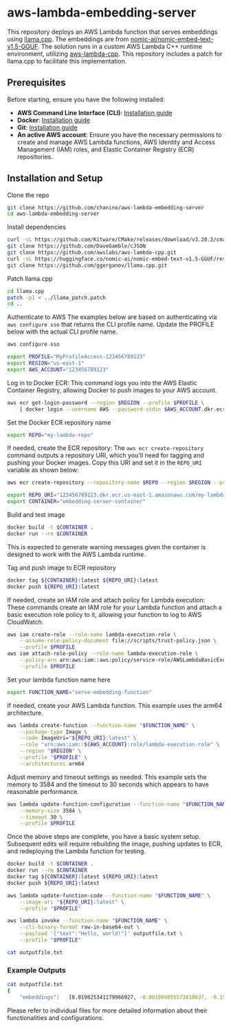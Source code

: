 # aws-lambda-embedding-server

This repository deploys an AWS Lambda function that serves embeddings using [llama.cpp](https://github.com/ggerganov/llama.cpp.git). The embeddings are from [nomic-ai/nomic-embed-text-v1.5-GGUF](https://huggingface.co/nomic-ai/nomic-embed-text-v1.5-GGUF/).  The solution runs in a custom AWS Lambda C++ runtime environment, utilizing [aws-lambda-cpp](https://github.com/awslabs/aws-lambda-cpp.git). This repository includes a patch for llama.cpp to facilitate this implementation.


## Prerequisites
Before starting, ensure you have the following installed:
- **AWS Command Line Interface (CLI)**: [Installation guide](https://aws.amazon.com/cli/)
- **Docker**: [Installation guide](https://docs.docker.com/get-docker/)
- **Git**: [Installation guide](https://git-scm.com/book/en/v2/Getting-Started-Installing-Git)
- **An active AWS account**: Ensure you have the necessary permissions to create and manage AWS Lambda functions, AWS Identity and Access Management (IAM) roles, and Elastic Container Registry (ECR) repositories.


## Installation and Setup

Clone the repo
``` bash
git clone https://github.com/chanino/aws-lambda-embedding-server
cd aws-lambda-embedding-server
```

Install dependencies
``` bash
curl -sL https://github.com/Kitware/CMake/releases/download/v3.20.2/cmake-3.20.2.tar.gz -o cmake.tar.gz
git clone https://github.com/DaveGamble/cJSON
git clone https://github.com/awslabs/aws-lambda-cpp.git
curl -sL https://huggingface.co/nomic-ai/nomic-embed-text-v1.5-GGUF/resolve/main/nomic-embed-text-v1.5.Q8_0.gguf -o nomic-embed-text-v1.5.Q8_0.gguf
git clone https://github.com/ggerganov/llama.cpp.git
```

Patch llama.cpp
``` bash
cd llama.cpp
patch -p1 < ../llama_patch.patch
cd ..
```

Authenticate to AWS
The examples below are based on authenticating via `aws configure sso` that returns the CLI profile name. Update the PROFILE below with the actual CLI profile name.

```bash
aws configure sso
```

``` bash
export PROFILE="MyProfileAccess-123456789123"
export REGION="us-east-1"
export AWS_ACCOUNT="123456789123"
```

Log in to Docker ECR: This command logs you into the AWS Elastic Container Registry, allowing Docker to push images to your AWS account.
``` bash
aws ecr get-login-password --region $REGION --profile $PROFILE \
    | docker login --username AWS --password-stdin $AWS_ACCOUNT.dkr.ecr.$REGION.amazonaws.com
```

Set the Docker ECR repository name
``` bash
export REPO="my-lambda-repo"
```

If needed, create the ECR repository: The `aws ecr create-repository` command outputs a repository URI, which you'll need for tagging and pushing your Docker images. Copy this URI and set it in the `REPO_URI` variable as shown below:
```bash
aws ecr create-repository --repository-name $REPO --region $REGION --profile $PROFILE
```

``` bash
export REPO_URI="123456789123.dkr.ecr.us-east-1.amazonaws.com/my-lambda-repo"
export CONTAINER="embedding-server-container"
```

Build and test image
```bash
docker build -t $CONTAINER .
docker run --rm $CONTAINER
```
This is expected to generate warning messages given the container is designed to work with the AWS Lambda runtime.

Tag and push image to ECR repository
```bash
docker tag ${CONTAINER}:latest ${REPO_URI}:latest
docker push ${REPO_URI}:latest
```

If needed, create an IAM role and attach policy for Lambda execution: These commands create an IAM role for your Lambda function and attach a basic execution role policy to it, allowing your function to log to AWS CloudWatch.
``` bash
aws iam create-role --role-name lambda-execution-role \
    --assume-role-policy-document file://scripts/trust-policy.json \
    --profile $PROFILE
aws iam attach-role-policy --role-name lambda-execution-role \
    --policy-arn arn:aws:iam::aws:policy/service-role/AWSLambdaBasicExecutionRole \
    --profile $PROFILE
```

Set your lambda function name here
``` bash
export FUNCTION_NAME="serve-embedding-function"
```

If needed, create your AWS Lambda function. This example uses the arm64 architecture.
``` bash
aws lambda create-function --function-name "$FUNCTION_NAME" \
    --package-type Image \
    --code ImageUri="${REPO_URI}:latest" \
    --role "arn:aws:iam::${AWS_ACCOUNT}:role/lambda-execution-role" \
    --region "$REGION" \
    --profile "$PROFILE" \
    --architectures arm64
```

Adjust memory and timeout settings as needed. This example sets the memory to 3584 and the timeout to 30 seconds which appears to have reasonable performance.
```bash
aws lambda update-function-configuration --function-name "$FUNCTION_NAME" \
    --memory-size 3584 \
    --timeout 30 \
    --profile $PROFILE
```

Once the above steps are complete, you have a basic system setup. Subsequent edits will require rebuilding the image, pushing updates to ECR, and redeploying the Lambda function for testing.

```bash
docker build -t $CONTAINER .
docker run --rm $CONTAINER
docker tag ${CONTAINER}:latest ${REPO_URI}:latest
docker push ${REPO_URI}:latest

aws lambda update-function-code --function-name "$FUNCTION_NAME" \
    --image-uri "${REPO_URI}:latest" \
    --profile "$PROFILE"

aws lambda invoke --function-name "$FUNCTION_NAME" \
    --cli-binary-format raw-in-base64-out \
    --payload '{"text":"Hello, world!"}' outputfile.txt \
    --profile "$PROFILE"

cat outputfile.txt
```

### **Example Outputs**

``` bash
cat outputfile.txt 
{
	"embeddings":	[0.019825341179966927, -0.001809855573810637, -0.157482385635376, -0.012203040532767773, -0.018775740638375282, 0.061870444566011429, -0.00560819637030363, -0.015151900239288807, -0.0060309148393571377, -0.03899509459733963, 0.013224018737673759, 0.07205885648727417, 0.021414058282971382, 0.051344819366931915, 0.027023833245038986, -0.061590474098920822, 0.00785094127058983, -0.06330321729183197, -0.0315524898469448, 0.024848684668540955, -0.036830499768257141, -0.0846926048398018, 0.0065852273255586624, 0.020098078995943069, 0.12245520949363708, 0.0047542448155581951, -0.039120964705944061, 0.072023838758468628, 0.015099567361176014, -0.00506761996075511, ...
```

Please refer to individual files for more detailed information about their functionalities and configurations.
